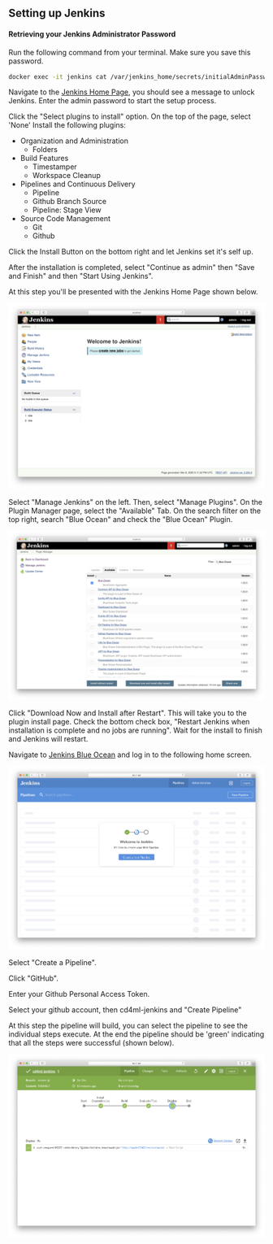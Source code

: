 ## Setting up Jenkins

#### Retrieving your Jenkins Administrator Password

Run the following command from your terminal. Make sure you save this password.
```bash
docker exec -it jenkins cat /var/jenkins_home/secrets/initialAdminPassword
```

Navigate to the [Jenkins Home Page](http://localhost:10000), you should see a message to unlock Jenkins. Enter the admin password to start the setup process.

Click the "Select plugins to install" option. On the top of the page, select 'None' Install the following plugins:

* Organization and Administration
    * Folders
* Build Features
    * Timestamper
    * Workspace Cleanup
* Pipelines and Continuous Delivery
    * Pipeline
    * Github Branch Source
    * Pipeline: Stage View
* Source Code Management
    * Git
    * Github

Click the Install Button on the bottom right and let Jenkins set it's self up.

After the installation is completed, select "Continue as admin" then "Save and Finish" and then "Start Using Jenkins".

At this step you'll be presented with the Jenkins Home Page shown below.

![JenkinsHomePage](./images/JenkinsHomePage.png)

Select "Manage Jenkins" on the left. Then, select "Manage Plugins". On the Plugin Manager page, select the "Available" Tab. On the search filter on the top right, search "Blue Ocean" and check the "Blue Ocean" Plugin. 

![BlueOcean](./images/BlueOcean.png)

Click "Download Now and Install after Restart". This will take you to the plugin install page. Check the bottom check box, "Restart Jenkins when installation is complete and no jobs are running". Wait for the install to finish and Jenkins will restart.

Navigate to [Jenkins Blue Ocean](http://localhost:10000/blue) and log in to the following home screen.

![BlueOceanWelcome](./images/BlueOceanWelcomeScreen.png)

Select "Create a Pipeline".

Click "GitHub".

Enter your Github Personal Access Token.

Select your github account, then cd4ml-jenkins and "Create Pipeline"

At this step the pipeline will build, you can select the pipeline to see the individual steps execute. At the end the pipeline should be 'green' indicating that all the steps were successful (shown below).

![GreenBuildPipline](./images/GreenBuildPipeline.png)